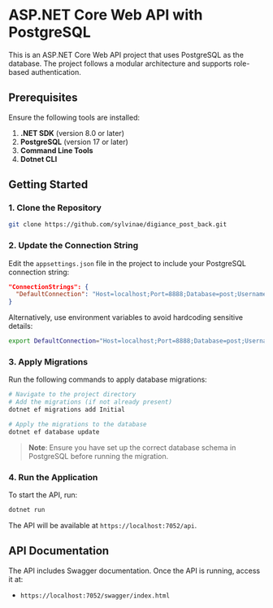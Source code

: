 # ASP.NET Core Web API with PostgreSQL

This is an ASP.NET Core Web API project that uses PostgreSQL as the database. The project follows a modular architecture and supports role-based authentication.

## Prerequisites

Ensure the following tools are installed:

1. **.NET SDK** (version 8.0 or later)
2. **PostgreSQL** (version 17 or later)
3. **Command Line Tools**
4. **Dotnet CLI**

## Getting Started

### 1. Clone the Repository

```bash
git clone https://github.com/sylvinae/digiance_post_back.git
```

### 2. Update the Connection String

Edit the `appsettings.json` file in the project to include your PostgreSQL connection string:

```json
"ConnectionStrings": {
  "DefaultConnection": "Host=localhost;Port=8888;Database=post;Username=postgres;Password=root"
}
```

Alternatively, use environment variables to avoid hardcoding sensitive details:

```bash
export DefaultConnection="Host=localhost;Port=8888;Database=post;Username=postgres;Password=root"
```

### 3. Apply Migrations

Run the following commands to apply database migrations:

```bash
# Navigate to the project directory
# Add the migrations (if not already present)
dotnet ef migrations add Initial

# Apply the migrations to the database
dotnet ef database update
```

> **Note**: Ensure you have set up the correct database schema in PostgreSQL before running the migration.

### 4. Run the Application

To start the API, run:

```bash
dotnet run
```

The API will be available at `https://localhost:7052/api`.

## API Documentation

The API includes Swagger documentation. Once the API is running, access it at:

- `https://localhost:7052/swagger/index.html`
